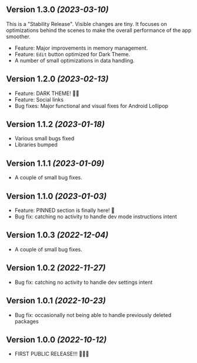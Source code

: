 Version 1.3.0 *(2023-03-10)*
-----------------------------------

This is a "Stability Release".
Visible changes are tiny. It focuses on optimizations behind the scenes to make the overall performance of the app smoother.

* Feature: Major improvements in memory management.
* Feature: `Edit` button optimized for Dark Theme.
* A number of small optimizations in data handling.

Version 1.2.0 *(2023-02-13)*
-----------------------------------

* Feature: DARK THEME! 🌚🌝
* Feature: Social links
* Bug fixes: Major functional and visual fixes for Android Lollipop

Version 1.1.2 *(2023-01-18)*
-----------------------------------

* Various small bugs fixed
* Libraries bumped

Version 1.1.1 *(2023-01-09)*
-----------------------------------

* A couple of small bug fixes.

Version 1.1.0 *(2023-01-03)*
-----------------------------------

* Feature: PINNED section is finally here! 🕺
* Bug fix: catching no activity to handle dev mode instructions intent

Version 1.0.3 *(2022-12-04)*
-----------------------------------

* A couple of small bug fixes.

Version 1.0.2 *(2022-11-27)*
-----------------------------------

* Bug fix: catching no activity to handle dev settings intent

Version 1.0.1 *(2022-10-23)*
-----------------------------------

* Bug fix: occasionally not being able to handle previously deleted packages

Version 1.0.0 *(2022-10-12)*
-----------------------------------

* FIRST PUBLIC RELEASE!!! 🎉🎉🎉

